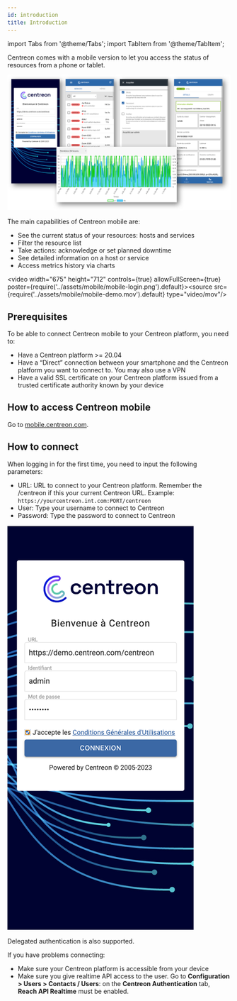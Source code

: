 ```yaml
---
id: introduction
title: Introduction
---
```

import Tabs from '@theme/Tabs';
import TabItem from '@theme/TabItem';

Centreon comes with a mobile version to let you access the status of resources from a phone or tablet.

  ![image](../assets/mobile/mobile-app-screens.png)

The main capabilities of Centreon mobile are:

- See the current status of your resources: hosts and services
- Filter the resource list
- Take actions: acknowledge or set planned downtime
- See detailed information on a host or service
- Access metrics history via charts

<video width="675" height="712" controls={true} allowFullScreen={true} poster={require('../assets/mobile/mobile-login.png').default}><source src={require('../assets/mobile/mobile-demo.mov').default} type="video/mov"/></video>

## Prerequisites

To be able to connect Centreon mobile to your Centreon platform, you need to:

- Have a Centreon platform >= 20.04
- Have a “Direct” connection between your smartphone and the Centreon platform you want to connect to. You may also use a VPN
- Have a valid SSL certificate on your Centreon platform issued from a trusted certificate authority known by your device

## How to access Centreon mobile

Go to [mobile.centreon.com](https://mobile.centreon.com/).

## How to connect

When logging in for the first time, you need to input the following parameters:

- URL: URL to connect to your Centreon platform. Remember the /centreon if this your current Centreon URL. Example: `https://yourcentreon.int.com:PORT/centreon`
- User: Type your username to connect to Centreon
- Password: Type the password to connect to Centreon

![image](../assets/mobile/mobile-login.png)

Delegated authentication is also supported.

If you have problems connecting:

- Make sure your Centreon platform is accessible from your device
- Make sure you give realtime API access to the user. Go to **Configuration > Users > Contacts / Users**:
on the **Centreon Authentication** tab, **Reach API Realtime** must be enabled.
